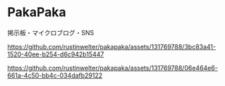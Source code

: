 # PakaPaka

掲示板・マイクロブログ・SNS

https://github.com/rustinwelter/pakapaka/assets/131769788/3bc83a41-1520-40ee-b254-d6c942b15447

https://github.com/rustinwelter/pakapaka/assets/131769788/06e464e6-661a-4c50-bb4c-034dafb29122
